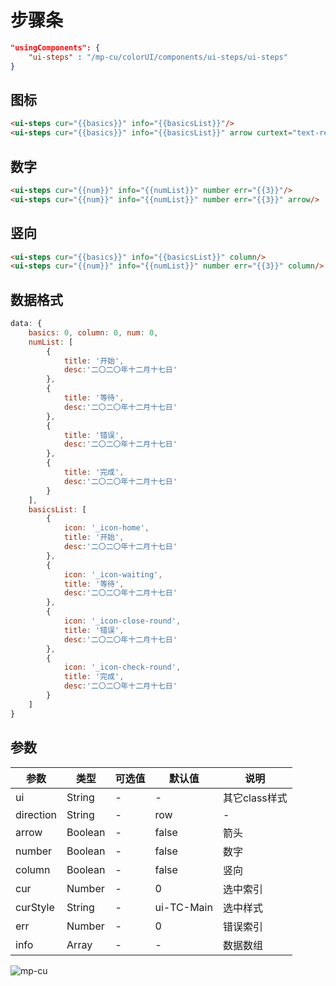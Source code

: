 <div class="mp-cu-doc-view">
<div class="mp-cu-doc">

# 步骤条

```json
"usingComponents": {
    "ui-steps" : "/mp-cu/colorUI/components/ui-steps/ui-steps"
}
```

## 图标

```html
<ui-steps cur="{{basics}}" info="{{basicsList}}"/>
<ui-steps cur="{{basics}}" info="{{basicsList}}" arrow curtext="text-red"/>
```

## 数字

```html
<ui-steps cur="{{num}}" info="{{numList}}" number err="{{3}}"/>
<ui-steps cur="{{num}}" info="{{numList}}" number err="{{3}}" arrow/>
```

## 竖向

```html
<ui-steps cur="{{basics}}" info="{{basicsList}}" column/>
<ui-steps cur="{{num}}" info="{{numList}}" number err="{{3}}" column/>
```


## 数据格式

```javascript
data: {
    basics: 0, column: 0, num: 0,
    numList: [
        {
            title: '开始',
            desc:'二〇二〇年十二月十七日'
        },
        {
            title: '等待',
            desc:'二〇二〇年十二月十七日'
        },
        {
            title: '错误',
            desc:'二〇二〇年十二月十七日'
        },
        {
            title: '完成',
            desc:'二〇二〇年十二月十七日'
        }
    ],
    basicsList: [
        {
            icon: '_icon-home',
            title: '开始',
            desc:'二〇二〇年十二月十七日'
        },
        {
            icon: '_icon-waiting',
            title: '等待',
            desc:'二〇二〇年十二月十七日'
        },
        {
            icon: '_icon-close-round',
            title: '错误',
            desc:'二〇二〇年十二月十七日'
        },
        {
            icon: '_icon-check-round',
            title: '完成',
            desc:'二〇二〇年十二月十七日'
        }
    ]
} 
```


## 参数

|  参数  |  类型  |  可选值  |  默认值  |       说明       |
|----------|----------|----------|----------|----------|
| ui | String | - | - | 其它class样式 |
| direction | String | - | row | - |
| arrow | Boolean | - | false | 箭头 |
| number | Boolean | - | false | 数字 |
| column | Boolean | - | false | 竖向 |
| cur | Number | - | 0 | 选中索引 |
| curStyle | String | - | ui-TC-Main | 选中样式 |
| err | Number | - | 0 | 错误索引 |
| info | Array | - | - | 数据数组 |


</div>
<div class="mp-cu-doc-image" style="max-height: inherit;">

![mp-cu](https://colorui-assest.vercel.app/mp-cu-doc/steps.jpg)

</div>
</div>
